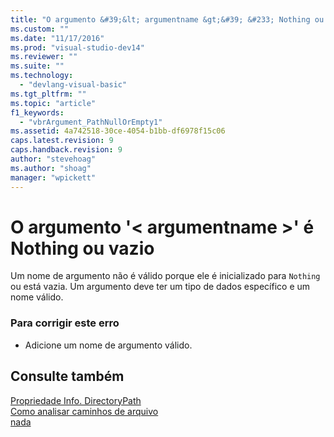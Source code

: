 ```yaml
---
title: "O argumento &#39;&lt; argumentname &gt;&#39; &#233; Nothing ou vazio | Microsoft Docs"
ms.custom: ""
ms.date: "11/17/2016"
ms.prod: "visual-studio-dev14"
ms.reviewer: ""
ms.suite: ""
ms.technology: 
  - "devlang-visual-basic"
ms.tgt_pltfrm: ""
ms.topic: "article"
f1_keywords: 
  - "vbrArgument_PathNullOrEmpty1"
ms.assetid: 4a742518-30ce-4054-b1bb-df6978f15c06
caps.latest.revision: 9
caps.handback.revision: 9
author: "stevehoag"
ms.author: "shoag"
manager: "wpickett"
---
```

# O argumento &#39;&lt; argumentname &gt;&#39; &#233; Nothing ou vazio
Um nome de argumento não é válido porque ele é inicializado para `Nothing` ou está vazia. Um argumento deve ter um tipo de dados específico e um nome válido.  
  
### Para corrigir este erro  
  
-   Adicione um nome de argumento válido.  
  
## Consulte também  
 [Propriedade Info. DirectoryPath](http://msdn.microsoft.com/pt-br/660586b9-638e-42a7-ae21-5eee34a3fccf)   
 [Como analisar caminhos de arquivo](../Topic/How%20to:%20Parse%20File%20Paths%20in%20Visual%20Basic.md)   
 [nada](../Topic/Nothing%20\(Visual%20Basic\).md)